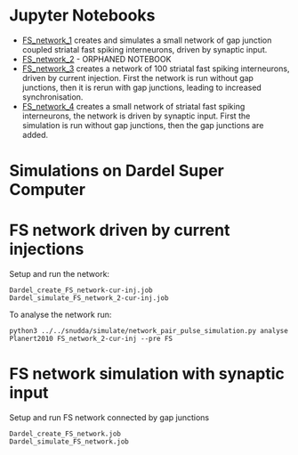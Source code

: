 # Jupyter Notebooks

* [FS_network_1](FS_network_1.ipynb) creates and simulates a small network of gap junction coupled striatal fast spiking interneurons, driven by synaptic input.
* [FS_network_2](FS_network_2.ipynb) - ORPHANED NOTEBOOK
* [FS_network_3](FS_network_3.ipynb) creates a network of 100 striatal fast spiking interneurons, driven by current injection. First the network is run without gap junctions, then it is rerun with gap junctions, leading to increased synchronisation.
* [FS_network_4](FS_network_4.ipynb) creates a small network of striatal fast spiking interneurons, the network is driven by synaptic input. First the simulation is run without gap junctions, then the gap junctions are added.


# Simulations on Dardel Super Computer

# FS network driven by current injections

Setup and run the network:
```
Dardel_create_FS_network-cur-inj.job
Dardel_simulate_FS_network_2-cur-inj.job
```

To analyse the network run:
```
python3 ../../snudda/simulate/network_pair_pulse_simulation.py analyse Planert2010 FS_network_2-cur-inj --pre FS
```

# FS network simulation with synaptic input

Setup and run FS network connected by gap junctions

```
Dardel_create_FS_network.job
Dardel_simulate_FS_network.job
```

